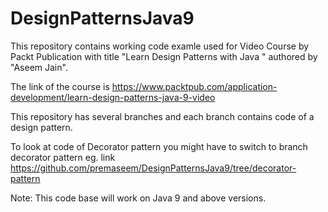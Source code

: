 # DesignPatternsJava9
This repository contains working code examle used for Video Course by Packt Publication with title "Learn Design Patterns with Java " authored by "Aseem Jain".

The link of the course is https://www.packtpub.com/application-development/learn-design-patterns-java-9-video

This repository has several branches and each branch contains code of a design pattern. 

To look at code of Decorator pattern you might have to switch to branch decorator pattern eg. link   https://github.com/premaseem/DesignPatternsJava9/tree/decorator-pattern

Note: This code base will work on Java 9 and above  versions. 
